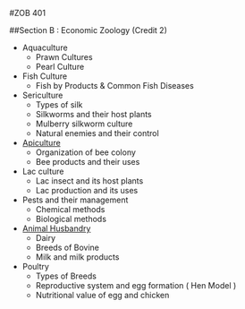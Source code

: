 #ZOB 401

##Section B : Economic Zoology (Credit 2)

* Aquaculture
    * Prawn Cultures
    * Pearl Culture
* Fish Culture
    * Fish by Products & Common Fish Diseases
* Sericulture
    * Types of silk
    * Silkworms and their host plants
    * Mulberry silkworm culture
    * Natural enemies and their control
* [Apiculture](Apiculture/index.md)
    * Organization of bee colony
    * Bee products and their uses
* Lac culture
    * Lac insect and its host plants
    * Lac production and its uses
* Pests and their management
    * Chemical methods
    * Biological methods
* [Animal Husbandry](Dairy/dairy.md)
    * Dairy
    * Breeds of Bovine
    * Milk and milk products
* Poultry
    * Types of Breeds
    * Reproductive system and egg formation ( Hen Model )
    * Nutritional value of egg and chicken	

